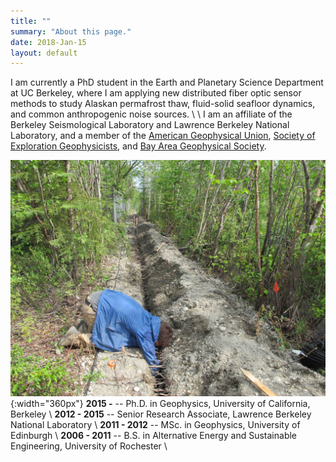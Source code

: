 ```yaml
---
title: ""
summary: "About this page."
date: 2018-Jan-15
layout: default
---
```

I am currently a PhD student in the Earth and Planetary Science Department at UC Berkeley, where I am applying new distributed fiber optic sensor methods to study Alaskan permafrost thaw, fluid-solid seafloor dynamics, and common anthropogenic noise sources.
\\
\\
I am an affiliate of the Berkeley Seismological Laboratory and Lawrence Berkeley National Laboratory, and a member of the [American Geophysical Union](https://sites.agu.org/), [Society of Exploration Geophysicists](https://seg.org/), and [Bay Area Geophysical Society](http://bayareageophysicalsociety.org/).

![Researcher Portrait](assets/images/fairbanks/nateTrench.JPG "nateTrench"){:width="360px"}
**2015 -**			-- Ph.D. in Geophysics, University of California, Berkeley
\\
**2012 - 2015** -- Senior Research Associate, Lawrence Berkeley National Laboratory
\\
**2011 - 2012** -- MSc. in Geophysics, University of Edinburgh
\\
**2006 - 2011** -- B.S. in Alternative Energy and Sustainable Engineering, University of Rochester
\\
